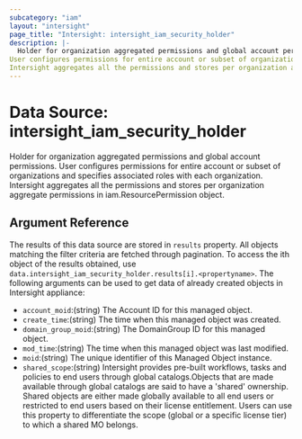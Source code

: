 ```yaml
---
subcategory: "iam"
layout: "intersight"
page_title: "Intersight: intersight_iam_security_holder"
description: |-
  Holder for organization aggregated permissions and global account permissions.
User configures permissions for entire account or subset of organizations and specifies associated roles with each organization.
Intersight aggregates all the permissions and stores per organization aggregate permissions in iam.ResourcePermission object.
---
```


# Data Source: intersight_iam_security_holder
Holder for organization aggregated permissions and global account permissions.
User configures permissions for entire account or subset of organizations and specifies associated roles with each organization.
Intersight aggregates all the permissions and stores per organization aggregate permissions in iam.ResourcePermission object.
## Argument Reference
The results of this data source are stored in `results` property.
All objects matching the filter criteria are fetched through pagination.
To access the ith object of the results obtained, use `data.intersight_iam_security_holder.results[i].<propertyname>`.
The following arguments can be used to get data of already created objects in Intersight appliance:
* `account_moid`:(string) The Account ID for this managed object. 
* `create_time`:(string) The time when this managed object was created. 
* `domain_group_moid`:(string) The DomainGroup ID for this managed object. 
* `mod_time`:(string) The time when this managed object was last modified. 
* `moid`:(string) The unique identifier of this Managed Object instance. 
* `shared_scope`:(string) Intersight provides pre-built workflows, tasks and policies to end users through global catalogs.Objects that are made available through global catalogs are said to have a 'shared' ownership. Shared objects are either made globally available to all end users or restricted to end users based on their license entitlement. Users can use this property to differentiate the scope (global or a specific license tier) to which a shared MO belongs. 
 